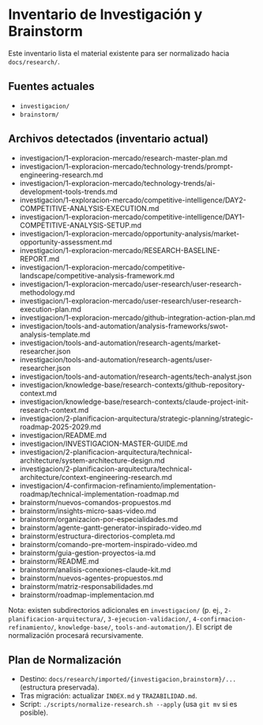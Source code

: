 # Inventario de Investigación y Brainstorm

Este inventario lista el material existente para ser normalizado hacia `docs/research/`.

## Fuentes actuales
- `investigacion/`
- `brainstorm/`

## Archivos detectados (inventario actual)

- investigacion/1-exploracion-mercado/research-master-plan.md
- investigacion/1-exploracion-mercado/technology-trends/prompt-engineering-research.md
- investigacion/1-exploracion-mercado/technology-trends/ai-development-tools-trends.md
- investigacion/1-exploracion-mercado/competitive-intelligence/DAY2-COMPETITIVE-ANALYSIS-EXECUTION.md
- investigacion/1-exploracion-mercado/competitive-intelligence/DAY1-COMPETITIVE-ANALYSIS-SETUP.md
- investigacion/1-exploracion-mercado/opportunity-analysis/market-opportunity-assessment.md
- investigacion/1-exploracion-mercado/RESEARCH-BASELINE-REPORT.md
- investigacion/1-exploracion-mercado/competitive-landscape/competitive-analysis-framework.md
- investigacion/1-exploracion-mercado/user-research/user-research-methodology.md
- investigacion/1-exploracion-mercado/user-research/user-research-execution-plan.md
- investigacion/1-exploracion-mercado/github-integration-action-plan.md
- investigacion/tools-and-automation/analysis-frameworks/swot-analysis-template.md
- investigacion/tools-and-automation/research-agents/market-researcher.json
- investigacion/tools-and-automation/research-agents/user-researcher.json
- investigacion/tools-and-automation/research-agents/tech-analyst.json
- investigacion/knowledge-base/research-contexts/github-repository-context.md
- investigacion/knowledge-base/research-contexts/claude-project-init-research-context.md
- investigacion/2-planificacion-arquitectura/strategic-planning/strategic-roadmap-2025-2029.md
- investigacion/README.md
- investigacion/INVESTIGACION-MASTER-GUIDE.md
- investigacion/2-planificacion-arquitectura/technical-architecture/system-architecture-design.md
- investigacion/2-planificacion-arquitectura/technical-architecture/context-engineering-research.md
- investigacion/4-confirmacion-refinamiento/implementation-roadmap/technical-implementation-roadmap.md
- brainstorm/nuevos-comandos-propuestos.md
- brainstorm/insights-micro-saas-video.md
- brainstorm/organizacion-por-especialidades.md
- brainstorm/agente-gantt-generator-inspirado-video.md
- brainstorm/estructura-directorios-completa.md
- brainstorm/comando-pre-mortem-inspirado-video.md
- brainstorm/guia-gestion-proyectos-ia.md
- brainstorm/README.md
- brainstorm/analisis-conexiones-claude-kit.md
- brainstorm/nuevos-agentes-propuestos.md
- brainstorm/matriz-responsabilidades.md
- brainstorm/roadmap-implementacion.md

Nota: existen subdirectorios adicionales en `investigacion/` (p. ej., `2-planificacion-arquitectura/`, `3-ejecucion-validacion/`, `4-confirmacion-refinamiento/`, `knowledge-base/`, `tools-and-automation/`). El script de normalización procesará recursivamente.

## Plan de Normalización
- Destino: `docs/research/imported/{investigacion,brainstorm}/...` (estructura preservada).
- Tras migración: actualizar `INDEX.md` y `TRAZABILIDAD.md`.
- Script: `./scripts/normalize-research.sh --apply` (usa `git mv` si es posible).
